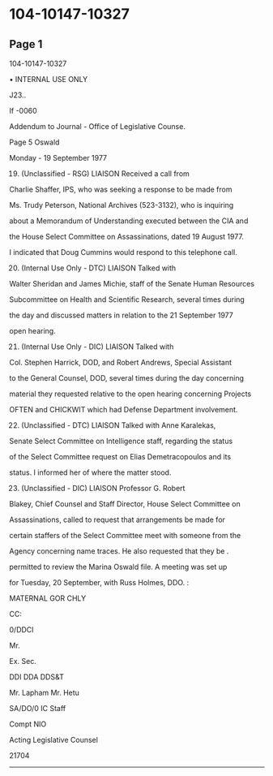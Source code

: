 # 104-10147-10327

## Page 1

104-10147-10327

• INTERNAL USE ONLY

J23..

If -0060

Addendum to Journal - Office of Legislative Counse.

Page 5 Oswald

Monday - 19 September 1977

19. (Unclassified - RSG) LIAISON Received a call from

Charlie Shaffer, IPS, who was seeking a response to be made from

Ms. Trudy Peterson, National Archives (523-3132), who is inquiring

about a Memorandum of Understanding executed between the CIA and

the House Select Committee on Assassinations, dated 19 August 1977.

I indicated that Doug Cummins would respond to this telephone call.

20. (Internal Use Only - DTC) LIAISON Talked with

Walter Sheridan and James Michie, staff of the Senate Human Resources

Subcommittee on Health and Scientific Research, several times during

the day and discussed matters in relation to the 21 September 1977

open hearing.

21. (Internal Use Only - DIC) LIAISON Talked with

Col. Stephen Harrick, DOD, and Robert Andrews, Special Assistant

to the General Counsel, DOD, several times during the day concerning

material they requested relative to the open hearing concerning Projects

OFTEN and CHICKWIT which had Defense Department involvement.

22. (Unclassified - DTC) LIAISON Talked with Anne Karalekas,

Senate Select Committee on Intelligence staff, regarding the status

of the Select Committee request on Elias Demetracopoulos and its

status. I informed her of where the matter stood.

23. (Unclassified - DIC) LIAISON Professor G. Robert

Blakey, Chief Counsel and Staff Director, House Select Committee on

Assassinations, called to request that arrangements be made for

certain staffers of the Select Committee meet with someone from the

Agency concerning name traces. He also requested that they be .

permitted to review the Marina Oswald file. A meeting was set up

for Tuesday, 20 September, with Russ Holmes, DDO. :

MATERNAL GOR CHLY

CC:

0/DDCI

Mr.

Ex. Sec.

DDI DDA DDS&T

Mr. Lapham Mr. Hetu

SA/DO/0 IC Staff

Compt NIO

Acting Legislative Counsel

21704

---

